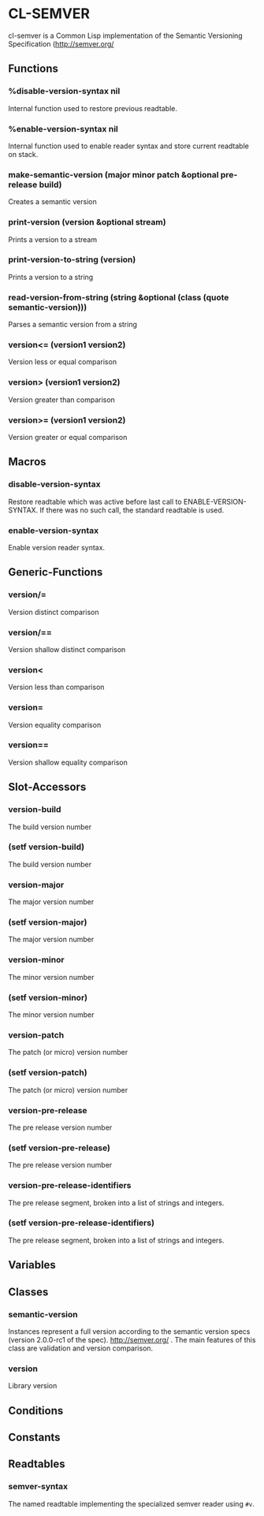 # CL-SEMVER

cl-semver is a Common Lisp implementation of the Semantic Versioning Specification (http://semver.org/

## Functions
### %disable-version-syntax nil
Internal function used to restore previous readtable.


### %enable-version-syntax nil
Internal function used to enable reader syntax and store current
readtable on stack.


### make-semantic-version (major minor patch &optional pre-release build)
Creates a semantic version


### print-version (version &optional stream)
Prints a version to a stream


### print-version-to-string (version)
Prints a version to a string


### read-version-from-string (string &optional (class (quote semantic-version)))
Parses a semantic version from a string


### version<= (version1 version2)
Version less or equal comparison

### version> (version1 version2)
Version greater than comparison


### version>= (version1 version2)
Version greater or equal comparison


## Macros
### disable-version-syntax
Restore readtable which was active before last call to
ENABLE-VERSION-SYNTAX. If there was no such call, the standard
readtable is used.

### enable-version-syntax
Enable version reader syntax.

## Generic-Functions
### version/=
Version distinct comparison

### version/==
Version shallow distinct comparison

### version<
Version less than comparison

### version=
Version equality comparison

### version==
Version shallow equality comparison

## Slot-Accessors
### version-build
The build version number

### (setf version-build)
The build version number

### version-major
The major version number

### (setf version-major)
The major version number

### version-minor
The minor version number

### (setf version-minor)
The minor version number

### version-patch
The patch (or micro) version number

### (setf version-patch)
The patch (or micro) version number

### version-pre-release
The pre release version number

### (setf version-pre-release)
The pre release version number

### version-pre-release-identifiers
The pre release segment, broken into a list of strings and integers.

### (setf version-pre-release-identifiers)
The pre release segment, broken into a list of strings and integers.

## Variables
## Classes
### semantic-version
Instances represent a full version according to the semantic version specs (version 2.0.0-rc1 of the spec). http://semver.org/ . The main features of this class are validation and version comparison.

### version
Library version

## Conditions
## Constants
## Readtables

### semver-syntax
The named readtable implementing the specialized semver reader using `#v`.

